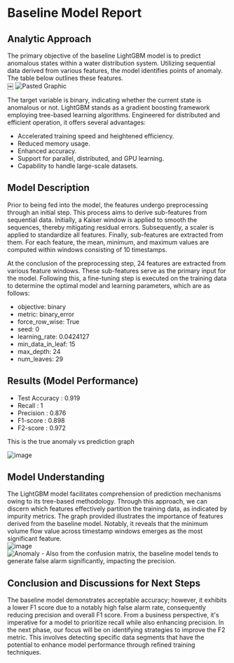 # Baseline Model Report


## Analytic Approach
The primary objective of the baseline LightGBM model is to predict anomalous states within a water distribution system. Utilizing sequential data derived from various features, the model identifies points of anomaly. The table below outlines these features.<br>
￼
![Pasted Graphic](https://github.com/stavco9/mlops-final-project/assets/72156432/d18e6b40-6a2c-4f9b-b982-f4b1c0d883a5)

The target variable is binary, indicating whether the current state is anomalous or not.
LightGBM stands as a gradient boosting framework employing tree-based learning algorithms. Engineered for distributed and efficient operation, it offers several advantages:
* Accelerated training speed and heightened efficiency.
* Reduced memory usage.
* Enhanced accuracy.
* Support for parallel, distributed, and GPU learning.
* Capability to handle large-scale datasets.


## Model Description

Prior to being fed into the model, the features undergo preprocessing through an initial step. This process aims to derive sub-features from sequential data.
Initially, a Kaiser window is applied to smooth the sequences, thereby mitigating residual errors. Subsequently, a scaler is applied to standardize all features. Finally, sub-features are extracted from them. For each feature, the mean, minimum, and maximum values are computed within windows consisting of 10 timestamps.

At the conclusion of the preprocessing step, 24 features are extracted from various feature windows. These sub-features serve as the primary input for the model.
Following this, a fine-tuning step is executed on the training data to determine the optimal model and learning parameters, which are as follows:

* objective: binary 
* metric: binary_error
* force_row_wise: True
* seed: 0
* learning_rate: 0.0424127
* min_data_in_leaf: 15
* max_depth: 24
* num_leaves: 29

## Results (Model Performance)
* Test Accuracy : 0.919
* Recall : 1
* Precision : 0.876
* F1-score : 0.898
* F2-score : 0.972

This is the true anomaly vs prediction graph

![image](https://github.com/stavco9/mlops-final-project/assets/33497599/1bfe4139-b822-4e72-9bc0-f476d356b7c0)


## Model Understanding

The LightGBM model facilitates comprehension of prediction mechanisms owing to its tree-based methodology. Through this approach, we can discern which features effectively partition the training data, as indicated by impurity metrics. The graph provided illustrates the importance of features derived from the baseline model. Notably, it reveals that the minimum volume flow value across timestamp windows emerges as the most significant feature.<br>
![image](https://github.com/stavco9/mlops-final-project/assets/33497599/2e1e7526-8b82-465d-a3df-3264dd1716ea)<br>
![Anomaly -](https://github.com/stavco9/mlops-final-project/assets/72156432/5d3dd7e5-e57a-41c5-a072-cd16904dc00f)
Also from the confusion matrix, the baseline model tends to generate false alarm significantly, impacting the precision.


## Conclusion and Discussions for Next Steps

The baseline model demonstrates acceptable accuracy; however, it exhibits a lower F1 score due to a notably high false alarm rate, consequently reducing precision and overall F1 score. From a business perspective, it's imperative for a model to prioritize recall while also enhancing precision. In the next phase, our focus will be on identifying strategies to improve the F2 metric. This involves detecting specific data segments that have the potential to enhance model performance through refined training techniques.
